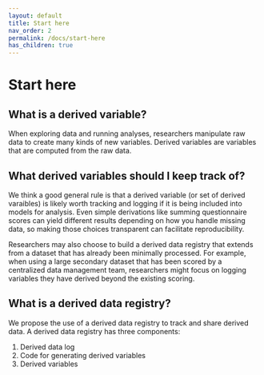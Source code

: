 ```yaml
---
layout: default
title: Start here 
nav_order: 2
permalink: /docs/start-here
has_children: true
---
```


# Start here

## What is a derived variable? 
When exploring data and running analyses, researchers manipulate raw data to create many kinds of new variables. Derived variables are variables that are computed from the raw data.

## What derived variables should I keep track of? 
We think a good general rule is that a derived variable (or set of derived varaibles) is likely worth tracking and logging if it is being included into models for analysis. Even simple derivations like summing questionnaire scores can yield different results depending on how you handle missing data, so making those choices transparent can facilitate reproducibility. 

Researchers may also choose to build a derived data registry that extends from a dataset that has already been minimally processed. For example, when using a large secondary dataset that has been scored by a centralized data management team, researchers might focus on logging variables they have derived beyond the existing scoring.

## What is a derived data registry? 
We propose the use of a derived data registry to track and share derived data. A derived data registry has three components: 
1. Derived data log
2. Code for generating derived variables
3. Derived variables